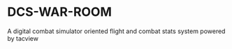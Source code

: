 # DCS-WAR-ROOM
A digital combat simulator oriented flight and combat stats system powered by tacview 
